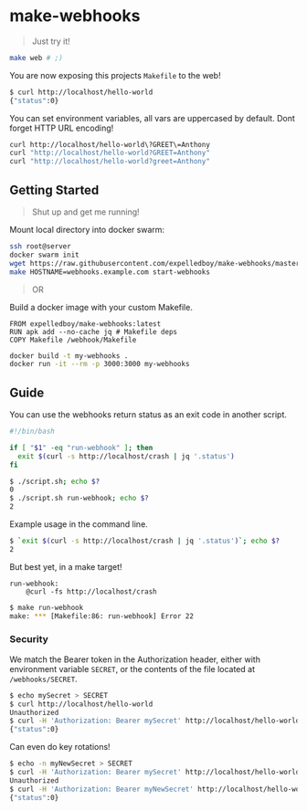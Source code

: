 # make-webhooks

> Just try it!

```sh
make web # ;)
```

You are now exposing this projects `Makefile` to the web!

```sh
$ curl http://localhost/hello-world
{"status":0}
```

You can set environment variables, all vars are uppercased by default.
Dont forget HTTP URL encoding!

```sh
curl http://localhost/hello-world\?GREET\=Anthony
curl "http://localhost/hello-world?GREET=Anthony"
curl "http://localhost/hello-world?greet=Anthony"
```


## Getting Started

> Shut up and get me running!

Mount local directory into docker swarm:

```sh
ssh root@server
docker swarm init
wget https://raw.githubusercontent.com/expelledboy/make-webhooks/master/Makefile
make HOSTNAME=webhooks.example.com start-webhooks
```

> OR

Build a docker image with your custom Makefile.

```dock
FROM expelledboy/make-webhooks:latest
RUN apk add --no-cache jq # Makefile deps
COPY Makefile /webhook/Makefile
```

```sh
docker build -t my-webhooks .
docker run -it --rm -p 3000:3000 my-webhooks
```

## Guide

You can use the webhooks return status as an exit code in another script.

```sh
#!/bin/bash

if [ "$1" -eq "run-webhook" ]; then
  exit $(curl -s http://localhost/crash | jq '.status')
fi
```

```sh
$ ./script.sh; echo $?
0
$ ./script.sh run-webhook; echo $?
2
```

Example usage in the command line.

```sh
$ `exit $(curl -s http://localhost/crash | jq '.status')`; echo $?
2
```

But best yet, in a make target!

```make
run-webhook:
	@curl -fs http://localhost/crash
```

```sh
$ make run-webhook
make: *** [Makefile:86: run-webhook] Error 22
```

### Security

We match the Bearer token in the Authorization header, either with environment
variable `SECRET`, or the contents of the file located at `/webhooks/SECRET`.

```sh
$ echo mySecret > SECRET
$ curl http://localhost/hello-world
Unauthorized
$ curl -H 'Authorization: Bearer mySecret' http://localhost/hello-world
{"status":0}
```

Can even do key rotations!

```sh
$ echo -n myNewSecret > SECRET
$ curl -H 'Authorization: Bearer mySecret' http://localhost/hello-world
Unauthorized
$ curl -H 'Authorization: Bearer myNewSecret' http://localhost/hello-world
{"status":0}
```
